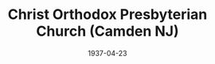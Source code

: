 ---
date: &id001 1937-04-23
end_date: null
location:
  address: null
  city: Camden
  state: NJ
minister:
- end: 1937-12-31
  name: M. Nelson Buffler
  start: 1937-01-01
  type: Pastor
ministers:
- M. Nelson Buffler
name: Christ Orthodox Presbyterian Church
names:
- end: 1937-06-30
  name: Christ Orthodox Presbyterian Church
  start: 1937-04-23
origination_date: *id001
raw_data: "NEW JERSEY Camden\nChrist Orthodox Presbyterian Church (April 23, 1937\u2013\
  June 1937)\nPastor: M. Nelson Buffler, 1937"
received_from: null
states:
- NJ
status:
  active: false
  end_date: 1937-06-30
  reason: null
  received_from: null
  withdrawal_to: null
title: Christ Orthodox Presbyterian Church (Camden NJ)
year_established:
- 1937

---